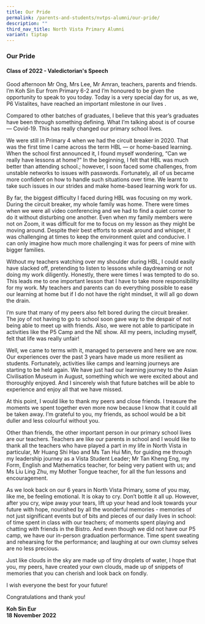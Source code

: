 ```yaml
---
title: Our Pride
permalink: /parents-and-students/nvtps-alumni/our-pride/
description: ""
third_nav_title: North Vista Primary Alumni
variant: tiptap
---
```

### Our Pride

#### Class of 2022 - Valedictorian's Speech


Good afternoon Mr Ong, Mrs Lee, Mr Amran, teachers, parents and friends. I’m Koh Sin Eur
from Primary 6-2 and I’m honoured to be given the opportunity to speak to you today. Today
is a very special day for us, as we, P6 Vistalites, have reached an important milestone in our
lives .

Compared to other batches of graduates, I believe that this year’s graduates have been
through something defining. What I’m talking about is of course— Covid-19. This has really
changed our primary school lives.


We were still in Primary 4 when we had the circuit breaker in 2020. That was the first time I
came across the term HBL — or home-based learning. When the school first announced it, I
found myself wondering, “Can we really have lessons at home?” In the beginning, I felt that
HBL was much better than attending school.; however, I soon faced some challenges, from
unstable networks to issues with passwords. Fortunately, all of us became more confident on
how to handle such situations over time. We learnt to take such issues in our strides and make
home-based learning work for us.


By far, the biggest difficulty I faced during HBL was focusing on my work. During the circuit
breaker, my whole family was home. There were times when we were all video conferencing
and we had to find a quiet corner to do it without disturbing one another. Even when my family
members were not on Zoom, it was difficult for me to focus on my lesson as they might be
moving around. Despite their best efforts to sneak around and whisper, it was challenging at
times to keep the environment quiet and conducive. I can only imagine how much more
challenging it was for peers of mine with bigger families.


Without my teachers watching over my shoulder during HBL, I could easily have slacked off,
pretending to listen to lessons while daydreaming or not doing my work diligently. Honestly,
there were times I was tempted to do so. This leads me to one important lesson that I have
to take more responsibility for my work. My teachers and parents can do everything possible
to ease our learning at home but if I do not have the right mindset, it will all go down the drain.


I’m sure that many of my peers also felt bored during the circuit breaker. The joy of not having
to go to school soon gave way to the despair of not being able to meet up with friends. Also,
we were not able to participate in activities like the P5 Camp and the NE show. All my peers,
including myself, felt that life was really unfair!


Well, we came to terms with it, managed to persevere and here we are now. Our experiences
over the past 3 years have made us more resilient as students. Fortunately, activities like
camps and learning journeys are starting to be held again. We have just had our
learning journey to the Asian Civilisation Museum in August, something which we were excited
about and thoroughly enjoyed. And I sincerely wish that future batches will be able to
experience and enjoy all that we have missed.


At this point, I would like to thank my peers and close friends. I treasure the moments we spent
together even more now because I know that it could all be taken away. I’m grateful to you,
my friends, as school would be a bit duller and less colourful without you.


Other than friends, the other important person in our primary school lives are our teachers.
Teachers are like our parents in school and I would like to thank all the teachers who have
played a part in my life in North Vista in particular, Mr Huang Shi Hao and Ms Tan Hui Min, for
guiding me through my leadership journey as a Vista Student Leader; Mr Tan Kheng Eng, my
Form, English and Mathematics teacher, for being very patient with us; and Ms Liu Ling Zhu,
my Mother Tongue teacher, for all the fun lessons and encouragement.


As we look back on our 6 years in North Vista Primary, some of you may, like me, be feeling
emotional. It is okay to cry. Don’t bottle it all up. However, after you cry, wipe away your tears,
lift up your head and look towards your future with hope, nourished by all the wonderful
memories - memories of not just significant events but of bits and pieces of our daily lives in
school: of time spent in class with our teachers; of moments spent playing and chatting with
friends in the Bistro. And even though we did not have our P5 camp, we have our in-person
graduation performance. Time spent sweating and rehearsing for the performance; and
laughing at our own clumsy selves are no less precious.


Just like clouds in the sky are made up of tiny droplets of water, I hope that you, my peers,
have created your own clouds, made up of snippets of memories that you can cherish and
look back on fondly.


I wish everyone the best for your future! 


Congratulations and thank you!


**Koh Sin Eur**  
**18** **November** **2022**